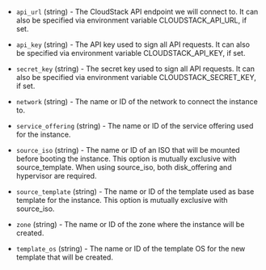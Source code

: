 <!-- Code generated from the comments of the Config struct in builder/cloudstack/config.go; DO NOT EDIT MANUALLY -->

-   `api_url` (string) - The CloudStack API endpoint we will connect to. It can
    also be specified via environment variable CLOUDSTACK_API_URL, if set.
    
-   `api_key` (string) - The API key used to sign all API requests. It can also
    be specified via environment variable CLOUDSTACK_API_KEY, if set.
    
-   `secret_key` (string) - The secret key used to sign all API requests. It
    can also be specified via environment variable CLOUDSTACK_SECRET_KEY, if
    set.
    
-   `network` (string) - The name or ID of the network to connect the instance
    to.
    
-   `service_offering` (string) - The name or ID of the service offering used
    for the instance.
    
-   `source_iso` (string) - The name or ID of an ISO that will be mounted
    before booting the instance. This option is mutually exclusive with
    source_template. When using source_iso, both disk_offering and
    hypervisor are required.
    
-   `source_template` (string) - The name or ID of the template used as base
    template for the instance. This option is mutually exclusive with
    source_iso.
    
-   `zone` (string) - The name or ID of the zone where the instance will be
    created.
    
-   `template_os` (string) - The name or ID of the template OS for the new
    template that will be created.
    